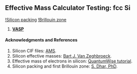 ## Effective Mass Calculator Testing: fcc Si

[!Silicon packing](https://raw.github.com/alexandr-fonari/emc/master/Test-Si/p_Si-packing.png) [!Brillouin zone](https://raw.github.com/alexandr-fonari/emc/master/Test-Si/p_Br-zone.png)
1. [**VASP**](Test-Si/VASP.md)

#### Acknowledgments and References
1. Silicon CIF files: [AMS](http://rruff.geo.arizona.edu/AMS/result.php?mineral=silicon).
1. Silicon effective masses: [Bart J. Van Zeghbroeck](http://ecee.colorado.edu/~bart/book/effmass.htm).
1. Effective mass of electrons in silicon: [QuantumWise tutorial](http://quantumwise.com/publications/tutorials/mini-tutorials/135-effective-mass-of-electrons-in-silicon).
1. Silicon packing and first Brillouin zone: [S. Dhar, PhD](http://www.iue.tuwien.ac.at/phd/dhar/node18.html).